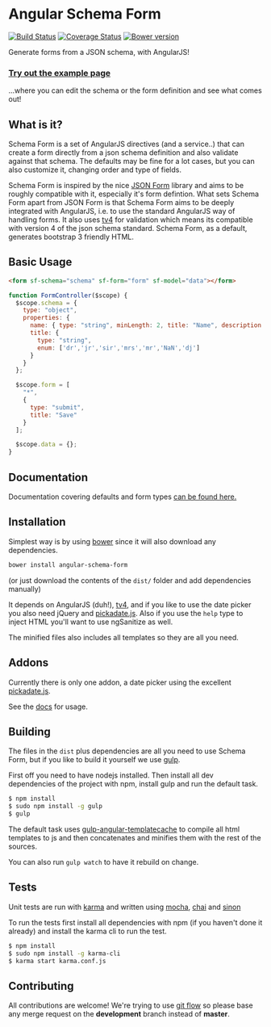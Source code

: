 Angular Schema Form
===================

[![Build Status](https://travis-ci.org/Textalk/angular-schema-form.svg?branch=master)](https://travis-ci.org/Textalk/angular-schema-form)
[![Coverage Status](https://coveralls.io/repos/Textalk/angular-schema-form/badge.png?branch=master)](https://coveralls.io/r/Textalk/angular-schema-form?branch=development)
[![Bower version](https://badge.fury.io/bo/angular-schema-form.svg)](http://badge.fury.io/bo/angular-schema-form)

Generate forms from a JSON schema, with AngularJS!

### [Try out the example page](http://textalk.github.io/angular-schema-form/examples/bootstrap-example.html)
...where you can edit the schema or the form definition and see what comes out!


What is it?
----------

Schema Form is a set of AngularJS directives (and a service..) that can create a form directly from a json schema
definition and also validate against that schema. The defaults may be fine for a lot cases, but you can also
customize it, changing order and type of fields.


Schema Form is inspired by the nice [JSON Form](https://github.com/joshfire/jsonform) library and aims to be roughly
compatible with it, especially it's form defintion. What sets Schema Form apart from JSON Form is that Schema Form
aims to be deeply integrated with AngularJS, i.e. to use the standard AngularJS way of handling forms. It also uses
[tv4](https://github.com/geraintluff/tv4) for validation which means its compatible with version 4 of the json schema
standard. Schema Form, as a default, generates bootstrap 3 friendly HTML.


Basic Usage
-----------

```html
<form sf-schema="schema" sf-form="form" sf-model="data"></form>
```

```javascript
function FormController($scope) {
  $scope.schema = {
    type: "object",
    properties: {
      name: { type: "string", minLength: 2, title: "Name", description: "Name or alias" },
      title: {
        type: "string",
        enum: ['dr','jr','sir','mrs','mr','NaN','dj']
      }
    }
  };

  $scope.form = [
    "*",
    {
      type: "submit",
      title: "Save"
    }
  ];

  $scope.data = {};
}
```

Documentation
-------------
Documentation covering defaults and form types [can be found here.](docs/index.md)


Installation
------------
Simplest way is by using [bower](http://bower.io/) since it will also download
any dependencies.

```bash
bower install angular-schema-form
```

(or just download the contents of the ```dist/``` folder and add dependencies
manually)

It depends on AngularJS (duh!), [tv4](https://github.com/geraintluff/tv4), and
if you like to use the date picker you also need jQuery and
[pickadate.js](http://amsul.ca/pickadate.js/). Also if you use the ```help```
type to inject HTML you'll want to use ngSanitize as well.

The minified files also includes all templates so they are all you need.


Addons
------
Currently there is only one addon, a date picker using
the excellent [pickadate.js](http://amsul.ca/pickadate.js/).

See the [docs](docs/datepicker.md) for usage.


Building
--------
The files in the ```dist``` plus dependencies are all you need to use Schema
Form, but if you like to build it yourself we use [gulp](http://gulpjs.com/).

First off you need to have nodejs installed. Then install all dev dependencies
of the project with npm, install gulp and run the default task.

```bash
$ npm install
$ sudo npm install -g gulp
$ gulp
```

The default task uses [gulp-angular-templatecache](https://github.com/miickel/gulp-angular-templatecache)
to compile all html templates to js and then concatenates and minifies them with
the rest of the sources.

You can also run ```gulp watch``` to have it rebuild on change.

Tests
-----
Unit tests are run with [karma](http://karma-runner.github.io) and written using
[mocha](http://visionmedia.github.io/mocha/), [chai](http://chaijs.com/)
and [sinon](http://sinonjs.org/)

To run the tests first install all dependencies with npm (if you haven't done it
already) and install the karma cli to run the test.

```bash
$ npm install
$ sudo npm install -g karma-cli
$ karma start karma.conf.js
```

Contributing
------------

All contributions are welcome! We're trying to use [git flow](http://danielkummer.github.io/git-flow-cheatsheet/)
so please base any merge request on the **development** branch instead of **master**.
